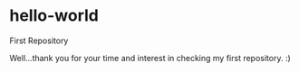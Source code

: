 # hello-world
First Repository

Well...thank you for your time and interest in checking my first repository. :)
